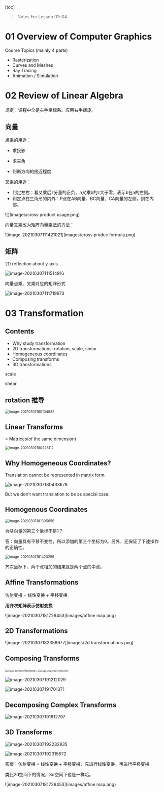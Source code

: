 [toc]

> Notes For Lesson 01~04

# 01 Overview of Computer Graphics

Course Topics (mainly 4 parts)

- Rasterization
- Curves and Meshes
- Ray Tracing
- Animation / Simulation

# 02 Review of Linear Algebra

规定：课程中全是右手坐标系。应用右手螺旋。

## 向量

点乘的用途：

- 求投影

- 求夹角
- 判断方向的接近程度

叉乘的用途：

- 判定左右：看叉乘后z分量的正负，a叉乘b的z大于零，表示b在a的左侧。
- 判定点在三角形的内外：P点在AB向量、BC向量、CA向量的左侧，则在内部。

![](images/cross product usage.png)

向量叉乘改为矩阵向量乘法的方法：

![image-20210307111421021](images/cross produc formula.png)

## 矩阵

2D reflection about y-axis

![image-20210307111514916](images/matrix_vector.png)

向量点乘、叉乘对应的矩阵形式

![image-20210307111719973](images/vector_multi_in_matrix.png)

# 03 Transformation

## Contents

- Why study transformation
- 2D transformations: rotation, scale, shear
- Homogeneous coordinates
- Composing transforms
- 3D transformations

scale

shear

## rotation 推导

<img src="images/transform_rotate.png" alt="image-20210307180104885" style="zoom:80%;" />

## Linear Transforms 

= Matrices(of the same dimension)

<img src="images/linear transforms.png" alt="image-20210307180228112" style="zoom:80%;" />

## Why Homogeneous Coordinates?

Translation cannot be represented in matrix form.

![image-20210307180433678](images/translation.png)

But we don't want translation to be as special case.

## Homogenous Coordinates

<img src="images/add third coordinate.png" alt="image-20210307181005656" style="zoom:80%;" />

为啥向量的第三个坐标不是1？

答：向量具有平移不变性，所以添加的第三个坐标为0。另外，还保证了下述操作的正确性。

<img src="images/homo.png" alt="image-20210307181423255" style="zoom:80%;" />

齐次坐标下，两个点相加的结果就是两个点的中点。

## Affine Transformations

仿射变换 = 线性变换 + 平移变换

**用齐次矩阵表示仿射变换**

![image-20210307181729453](images/affine map.png)

## 2D Transformations

![image-20210307182358677](images/2d transformations.png)

## Composing Transforms

<img src="images/t0.png" alt="image-20210307190849624" style="zoom:50%;" />

<img src="images/t2" alt="image-20210307191003257" style="zoom:50%;" />

![image-20210307191212029](images/t1.png)

![image-20210307191701371](images/t3.png)

## Decomposing Complex Transforms

![image-20210307191812797](images/t4.png)

## 3D Transforms

![image-20210307192232835](images/t5.png)

![image-20210307192315672](images/t6.png)

答案：仿射变换 = 线性变换 + 平移变换，先进行线性变换，再进行平移变换

类比2d空间下的情况，3d空间下也是一样哈。

![image-20210307181729453](images/affine map.png)